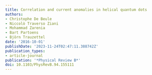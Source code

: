 ```yaml
---
title: Correlation and current anomalies in helical quantum dots
authors:
- Christophe De Beule
- Niccolò Traverso Ziani
- Mohammad Zarenia
- Bart Partoens
- Björn Trauzettel
date: '2016-10-01'
publishDate: '2023-11-24T02:47:11.388742Z'
publication_types:
- article-journal
publication: '*Physical Review B*'
doi: 10.1103/PhysRevB.94.155111
---
```

